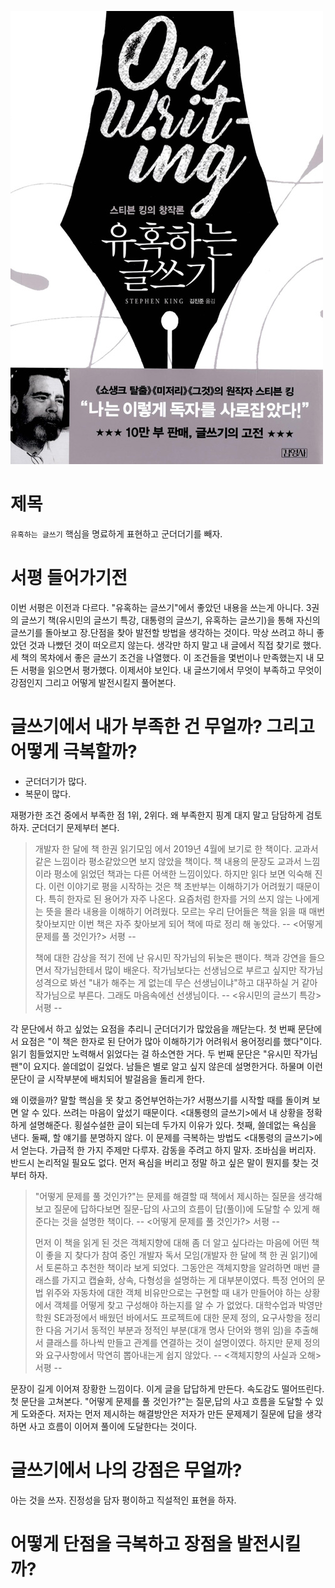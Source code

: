 <!-- markdownlint-disable MD025 MD036 MD041 MD026 -->

![유혹하는 글쓰기](cover.jpg)

# 제목

`유혹하는 글쓰기` 핵심을 명료하게 표현하고 군더더기를 빼자.

# 서평 들어가기전

이번 서평은 이전과 다르다. "유혹하는 글쓰기"에서 좋았던 내용을 쓰는게 아니다. 3권의 글쓰기 책(유시민의 글쓰기 특강, 대통령의 글쓰기, 유혹하는 글쓰기)을 통해 자신의 글쓰기를 돌아보고 장.단점을 찾아 발전할 방법을 생각하는 것이다. 막상 쓰려고 하니 좋았던 것과 나빴던 것이 떠오르지 않는다. 생각만 하지 말고 내 글에서 직접 찾기로 했다. 세 책의 목차에서 좋은 글쓰기 조건을 나열했다. 이 조건들을 몇번이나 만족했는지 내 모든 서평을 읽으면서 평가했다. 이제서야 보인다. 내 글쓰기에서 무엇이 부족하고 무엇이 강점인지 그리고 어떻게 발전시킬지 풀어본다.

# 글쓰기에서 내가 부족한 건 무얼까? 그리고 어떻게 극복할까?

* 군더더기가 많다.
* 복문이 많다.

재평가한 조건 중에서 부족한 점 1위, 2위다. 왜 부족한지 핑계 대지 말고 담담하게 검토하자. 군더더기 문제부터 본다.

> 개발자 한 달에 책 한권 읽기모임 에서 2019년 4월에 보기로 한 책이다. 교과서 같은 느낌이라 평소같았으면 보지 않았을 책이다. 책 내용의 문장도 교과서 느낌이라 평소에 읽었던 책과는 다른 어색한 느낌이있다. 하지만 읽다 보면 익숙해 진다. 이런 이야기로 평을 시작하는 것은 책 초반부는 이해하기가 어려웠기 때문이다. 특히 한자로 된 용어가 자주 나온다. 요즘처럼 한자를 거의 쓰지 않는 나에게는 뜻을 몰라 내용을 이해하기 어려웠다. 모르는 우리 단어들은 책을 읽을 때 매번 찾아보지만 이번 책은 자주 찾아보게 되어 책에 따로 정리 해 놓았다. -- <어떻게 문제를 풀 것인가?> 서평 --
>
> 책에 대한 감상을 적기 전에 난 유시민 작가님의 뒤늦은 팬이다. 책과 강연을 들으면서 작가님한테서 많이 배운다. 작가님보다는 선생님으로 부르고 싶지만 작가님 성격으로 봐선 "내가 해주는 게 없는데 무슨 선생님이냐"하고 대꾸하실 거 같아 작가님으로 부른다. 그래도 마음속에선 선생님이다. -- <유시민의 글쓰기 특강> 서평 --

각 문단에서 하고 싶었는 요점을 추리니 군더더기가 많았음을 깨닫는다. 첫 번째 문단에서 요점은 "이 책은 한자로 된 단어가 많아 이해하기가 어려워서 용어정리를 했다"이다. 읽기 힘들었지만 노력해서 읽었다는 걸 하소연한 거다. 두 번째 문단은 "유시민 작가님 팬"이 요지다. 쓸데없이 길었다. 남들은 별로 알고 싶지 않은데 설명한거다. 하물며 이런 문단이 글 시작부분에 배치되어 발걸음을 돌리게 한다.

왜 이랬을까? 말할 핵심을 못 찾고 중언부언하는가? 서평쓰기를 시작할 때를 돌이켜 보면 알 수 있다. 쓰려는 마음이 앞섰기 때문이다. <대통령의 글쓰기>에서 내 상황을 정확하게 설명해준다. 횡설수설한 글이 되는데 두가지 이유가 있다. 첫째, 쓸데없는 욕심을 낸다. 둘째, 할 얘기를 분명하지 않다. 이 문제를 극복하는 방법도 <대통령의 글쓰기>에서 얻는다. 가급적 한 가지 주제만 다루자. 감동을 주려고 하지 말자. 조바심을 버리자. 반드시 논리적일 필요도 없다. 먼저 욕심을 버리고 정말 하고 싶은 말이 뭔지를 찾는 것부터 하자.

> "어떻게 문제를 풀 것인가?"는 문제를 해결할 때 책에서 제시하는 질문을 생각해보고 질문에 답하다보면 질문-답의 사고의 흐름이 답(풀이)에 도달할 수 있게 해준다는 것을 설명한 책이다. -- <어떻게 문제를 풀 것인가?> 서평 --
>
> 먼저 이 책을 읽게 된 것은 객체지향에 대해 좀 더 알고 싶다라는 마음에 어떤 책이 좋을 지 찾다가 참여 중인 개발자 독서 모임(개발자 한 달에 책 한 권 읽기)에서 토론하고 추천한 책이라 보게 되었다. 그동안은 객체지향을 알려하면 매번 클래스를 가지고 캡슐화, 상속, 다형성을 설명하는 게 대부분이였다. 특정 언어의 문법 위주와 자동차에 대한 객체 비유만으로는 구현할 때 내가 만들어야 하는 상황에서 객체를 어떻게 찾고 구성해야 하는지를 알 수 가 없었다. 대학수업과 박영만 학원 SE과정에서 배웠던 바에서도 프로젝트에 대한 문제 정의, 요구사항을 정리한 다음 거기서 동적인 부분과 정적인 부분(대개 명사 단어와 행위 임)을 추출해서 클래스를 하나씩 만들고 관계를 연결하는 것이 설명이였다. 하지만 문제 정의와 요구사항에서 막연히 뽑아내는게 쉽지 않았다. -- <객체지향의 사실과 오해> 서평 --

문장이 길게 이어져 장황한 느낌이다. 이게 글을 답답하게 만든다. 속도감도 떨어뜨린다. 첫 문단을 고쳐본다. "어떻게 문제를 풀 것인가?"는 질문,답의 사고 흐름을 도달할 수 있게 도와준다. 저자는 먼저 제시하는 해결방안은 저자가 만든 문제제기 질문에 답을 생각하면 사고 흐름이 이어져 풀이에 도달한다는 것이다.

# 글쓰기에서 나의 강점은 무얼까?

아는 것을 쓰자. 진정성을 담자
평이하고 직설적인 표현을 하자.

# 어떻게 단점을 극복하고 장점을 발전시킬까?
